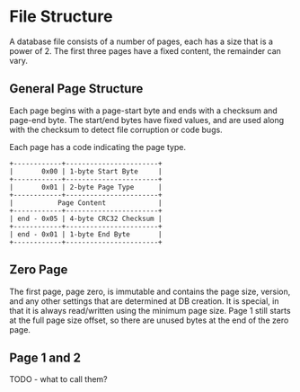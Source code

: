 # File Structure

A database file consists of a number of pages, each has a size that is a power of 2.
The first three pages have a fixed content, the remainder can vary.

## General Page Structure

Each page begins with a page-start byte and ends with a checksum and page-end byte.
The start/end bytes have fixed values, and are used along with the checksum to detect file corruption or code bugs.

Each page has a code indicating the page type.

    +------------+-----------------------+
    |       0x00 | 1-byte Start Byte     |
    +------------+-----------------------+
    |       0x01 | 2-byte Page Type      |
    +------------+-----------------------+
    |           Page Content             |
    +------------+-----------------------+
    | end - 0x05 | 4-byte CRC32 Checksum |
    +------------+-----------------------+
    | end - 0x01 | 1-byte End Byte       |
    +------------+-----------------------+

## Zero Page

The first page, page zero, is immutable and contains the page size, version, and any
other settings that are determined at DB creation. It is special, in that it is always
read/written using the minimum page size. Page 1 still starts at the full page size
offset, so there are unused bytes at the end of the zero page.


## Page 1 and 2

TODO - what to call them?

